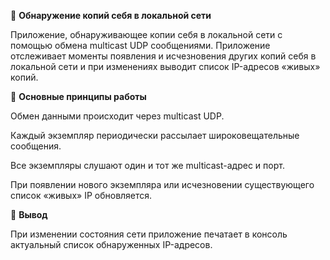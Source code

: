 📡 **Обнаружение копий себя в локальной сети**

Приложение, обнаруживающее копии себя в локальной сети с помощью обмена multicast UDP сообщениями.
Приложение отслеживает моменты появления и исчезновения других копий себя в локальной сети и при изменениях выводит список IP-адресов «живых» копий.

🧰 **Основные принципы работы**

Обмен данными происходит через multicast UDP.

Каждый экземпляр периодически рассылает широковещательные сообщения.

Все экземпляры слушают один и тот же multicast-адрес и порт.

При появлении нового экземпляра или исчезновении существующего список «живых» IP обновляется.

📝 **Вывод**

При изменении состояния сети приложение печатает в консоль актуальный список обнаруженных IP-адресов.

